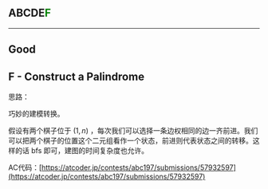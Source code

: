 ## ABCDE<font color=green>F</font>

---

## Good

## F - Construct a Palindrome

思路：

巧妙的建模转换。

假设有两个棋子位于 $(1, n)$ ，每次我们可以选择一条边权相同的边一齐前进。我们可以把两个棋子的位置这个二元组看作一个状态，前进则代表状态之间的转移。这样的话 bfs 即可，建图的时间复杂度也允许。

AC代码：[https://atcoder.jp/contests/abc197/submissions/57932597](https://atcoder.jp/contests/abc197/submissions/57932597)